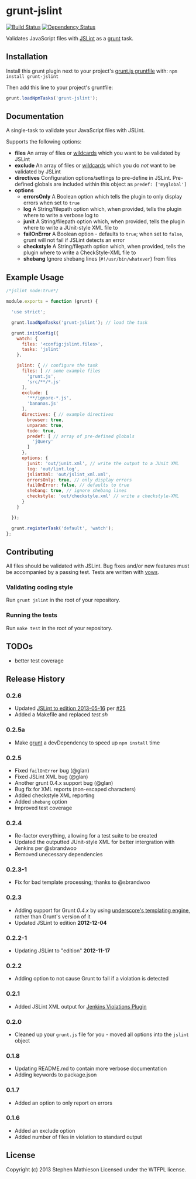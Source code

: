 # grunt-jslint

[![Build Status](https://travis-ci.org/stephenmathieson/grunt-jslint.png?branch=master)](https://travis-ci.org/stephenmathieson/grunt-jslint) [![Dependency Status](https://gemnasium.com/stephenmathieson/grunt-jslint.png)](https://gemnasium.com/stephenmathieson/grunt-jslint)

Validates JavaScript files with [JSLint] as a [grunt](https://github.com/cowboy/grunt) task.

## Installation
Install this grunt plugin next to your project's [grunt.js gruntfile][getting_started] with: `npm install grunt-jslint`

Then add this line to your project's gruntfile:

```javascript
grunt.loadNpmTasks('grunt-jslint');
```

## Documentation

A single-task to validate your JavaScript files with JSLint.

Supports the following options:

- **files** An array of files or [wildcards] which you want to be validated by JSLint
- **exclude** An array of files or [wildcards] which you do *not* want to be validated by JSLint
- **directives** Configuration options/settings to pre-define in JSLint.  Pre-defined globals are included within this object as `predef: ['myglobal']`
- **options**
    - **errorsOnly** A Boolean option which tells the plugin to only display errors when set to `true`
    - **log** A String/filepath option which, when provided, tells the plugin where to write a verbose log to
    - **junit** A String/filepath option which, when provided, tells the plugin where to write a JUnit-style XML file to
    - **failOnError** A Boolean option - defaults to `true`; when set to `false`, grunt will not fail if JSLint detects an error
    - **checkstyle** A String/filepath option which, when provided, tells the plugin where to write a CheckStyle-XML file to
    - **shebang** Ignore shebang lines (`#!/usr/bin/whatever`) from files

## Example Usage

```javascript
/*jslint node:true*/

module.exports = function (grunt) {

  'use strict';

  grunt.loadNpmTasks('grunt-jslint'); // load the task

  grunt.initConfig({
    watch: {
      files: '<config:jslint.files>',
      tasks: 'jslint'
    },

    jslint: { // configure the task
      files: [ // some example files
        'grunt.js',
        'src/**/*.js'
      ],
      exclude: [
        '**/ignore-*.js',
        'bananas.js'
      ],
      directives: { // example directives
        browser: true,
        unparam: true,
        todo: true,
        predef: [ // array of pre-defined globals
          'jQuery'
        ]
      },
      options: {
        junit: 'out/junit.xml', // write the output to a JUnit XML
        log: 'out/lint.log',
        jslintXml: 'out/jslint_xml.xml',
        errorsOnly: true, // only display errors
        failOnError: false, // defaults to true
        shebang: true, // ignore shebang lines
        checkstyle: 'out/checkstyle.xml' // write a checkstyle-XML
      }
    }

  });

  grunt.registerTask('default', 'watch');
};
```

## Contributing

All files should be validated with JSLint.  Bug fixes and/or new features must be accompanied by a passing test.  Tests are written with [vows](http://vowsjs.org/).

### Validating coding style

Run `grunt jslint` in the root of your repository.

### Running the tests

Run `make test` in the root of your repository.

## TODOs

- better test coverage

## Release History

### 0.2.6

- Updated [JSLint to edition 2013-05-16](https://github.com/douglascrockford/JSLint/commit/1d8c1f8f7410b505ccbb039a74025cd75a926ce3) per [#25](https://github.com/stephenmathieson/grunt-jslint/issues/25)
- Added a Makefile and replaced *test.sh*

### 0.2.5a

- Make [grunt] a devDependency to speed up `npm install` time

### 0.2.5

- Fixed `failOnError` bug (@glan)
- Fixed JSLint XML bug (@glan)
- Another grunt 0.4.x support bug (@glan)
- Bug fix for XML reports (non-escaped characters)
- Added checkstyle XML reporting
- Added `shebang` option
- Improved test coverage

### 0.2.4

- Re-factor everything, allowing for a test suite to be created
- Updated the outputted JUnit-style XML for better intergration with Jenkins per @sbrandwoo
- Removed unecessary dependencies

### 0.2.3-1

- Fix for bad template processing; thanks to @sbrandwoo

### 0.2.3

- Adding support for Grunt *0.4.x* by using [underscore's templating engine](http://underscorejs.org/#template), rather than Grunt's version of it
- Updated JSLint to edition **2012-12-04**

### 0.2.2-1

- Updating JSLint to "edition" **2012-11-17**

### 0.2.2

- Adding option to not cause Grunt to fail if a violation is detected

### 0.2.1

- Added JSLint XML output for [Jenkins Violations Plugin](https://github.com/jenkinsci/violations-plugin)

### 0.2.0

- Cleaned up your `grunt.js` file for you - moved all options into the `jslint` object

### 0.1.8

- Updating README.md to contain more verbose documentation
- Adding keywords to package.json

### 0.1.7

- Added an option to only report on errors

### 0.1.6

- Added an exclude option
- Added number of files in violation to standard output


## License
Copyright (c) 2013 Stephen Mathieson
Licensed under the WTFPL license.

[npm_registry_page]: http://search.npmjs.org/#/grunt-jslint
[grunt]: https://github.com/cowboy/grunt
[getting_started]: https://github.com/cowboy/grunt/blob/master/docs/getting_started.md
[wildcards]: https://github.com/gruntjs/grunt/blob/master/docs/api_file.md#file-lists-and-wildcards
[JSLint]: https://github.com/douglascrockford/JSLint
